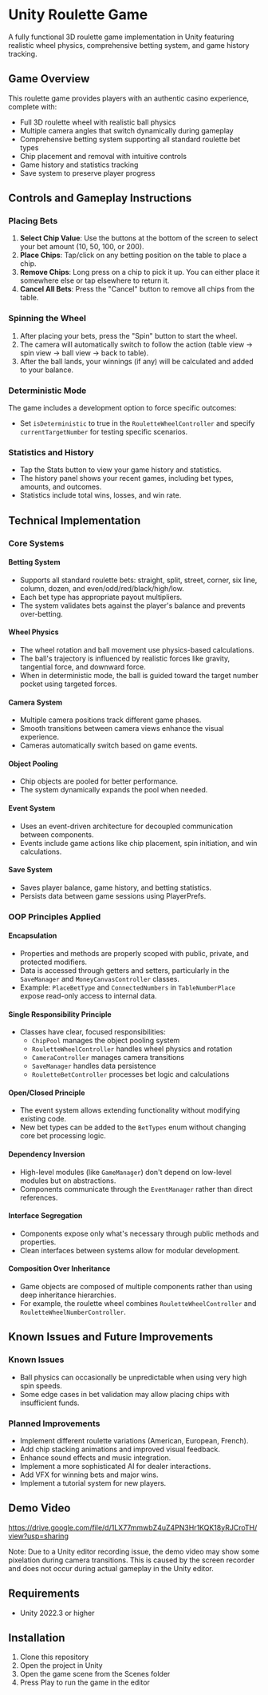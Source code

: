 # Unity Roulette Game

A fully functional 3D roulette game implementation in Unity featuring realistic wheel physics, comprehensive betting system, and game history tracking.

## Game Overview

This roulette game provides players with an authentic casino experience, complete with:
- Full 3D roulette wheel with realistic ball physics
- Multiple camera angles that switch dynamically during gameplay
- Comprehensive betting system supporting all standard roulette bet types
- Chip placement and removal with intuitive controls
- Game history and statistics tracking
- Save system to preserve player progress

## Controls and Gameplay Instructions

### Placing Bets
1. **Select Chip Value**: Use the buttons at the bottom of the screen to select your bet amount (10, 50, 100, or 200).
2. **Place Chips**: Tap/click on any betting position on the table to place a chip.
3. **Remove Chips**: Long press on a chip to pick it up. You can either place it somewhere else or tap elsewhere to return it.
4. **Cancel All Bets**: Press the "Cancel" button to remove all chips from the table.

### Spinning the Wheel
1. After placing your bets, press the "Spin" button to start the wheel.
2. The camera will automatically switch to follow the action (table view → spin view → ball view → back to table).
3. After the ball lands, your winnings (if any) will be calculated and added to your balance.

### Deterministic Mode
The game includes a development option to force specific outcomes:
- Set `isDeterministic` to true in the `RouletteWheelController` and specify `currentTargetNumber` for testing specific scenarios.

### Statistics and History
- Tap the Stats button to view your game history and statistics.
- The history panel shows your recent games, including bet types, amounts, and outcomes.
- Statistics include total wins, losses, and win rate.

## Technical Implementation

### Core Systems

#### Betting System
- Supports all standard roulette bets: straight, split, street, corner, six line, column, dozen, and even/odd/red/black/high/low.
- Each bet type has appropriate payout multipliers.
- The system validates bets against the player's balance and prevents over-betting.

#### Wheel Physics
- The wheel rotation and ball movement use physics-based calculations.
- The ball's trajectory is influenced by realistic forces like gravity, tangential force, and downward force.
- When in deterministic mode, the ball is guided toward the target number pocket using targeted forces.

#### Camera System
- Multiple camera positions track different game phases.
- Smooth transitions between camera views enhance the visual experience.
- Cameras automatically switch based on game events.

#### Object Pooling
- Chip objects are pooled for better performance.
- The system dynamically expands the pool when needed.

#### Event System
- Uses an event-driven architecture for decoupled communication between components.
- Events include game actions like chip placement, spin initiation, and win calculations.

#### Save System
- Saves player balance, game history, and betting statistics.
- Persists data between game sessions using PlayerPrefs.

### OOP Principles Applied

#### Encapsulation
- Properties and methods are properly scoped with public, private, and protected modifiers.
- Data is accessed through getters and setters, particularly in the `SaveManager` and `MoneyCanvasController` classes.
- Example: `PlaceBetType` and `ConnectedNumbers` in `TableNumberPlace` expose read-only access to internal data.

#### Single Responsibility Principle
- Classes have clear, focused responsibilities:
  - `ChipPool` manages the object pooling system
  - `RouletteWheelController` handles wheel physics and rotation
  - `CameraController` manages camera transitions
  - `SaveManager` handles data persistence
  - `RouletteBetController` processes bet logic and calculations

#### Open/Closed Principle
- The event system allows extending functionality without modifying existing code.
- New bet types can be added to the `BetTypes` enum without changing core bet processing logic.

#### Dependency Inversion
- High-level modules (like `GameManager`) don't depend on low-level modules but on abstractions.
- Components communicate through the `EventManager` rather than direct references.

#### Interface Segregation
- Components expose only what's necessary through public methods and properties.
- Clean interfaces between systems allow for modular development.

#### Composition Over Inheritance
- Game objects are composed of multiple components rather than using deep inheritance hierarchies.
- For example, the roulette wheel combines `RouletteWheelController` and `RouletteWheelNumberController`.

## Known Issues and Future Improvements

### Known Issues
- Ball physics can occasionally be unpredictable when using very high spin speeds.
- Some edge cases in bet validation may allow placing chips with insufficient funds.

### Planned Improvements
- Implement different roulette variations (American, European, French).
- Add chip stacking animations and improved visual feedback.
- Enhance sound effects and music integration.
- Implement a more sophisticated AI for dealer interactions.
- Add VFX for winning bets and major wins.
- Implement a tutorial system for new players.


## Demo Video

https://drive.google.com/file/d/1LX77mmwbZ4uZ4PN3Hr1KQK18yRJCroTH/view?usp=sharing

Note: Due to a Unity editor recording issue, the demo video may show some pixelation during camera transitions. This is caused by the screen recorder and does not occur during actual gameplay in the Unity editor.

## Requirements

- Unity 2022.3 or higher

## Installation

1. Clone this repository
2. Open the project in Unity
3. Open the game scene from the Scenes folder
4. Press Play to run the game in the editor
